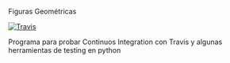 Figuras Geométricas


[![Travis](https://travis-ci.org/amgdark/Figuras.svg?branch=master)](https://travis-ci.org/amgdark/Figuras.svg?branch=master)


Programa para probar Continuos Integration con Travis y algunas herramientas de testing en python
